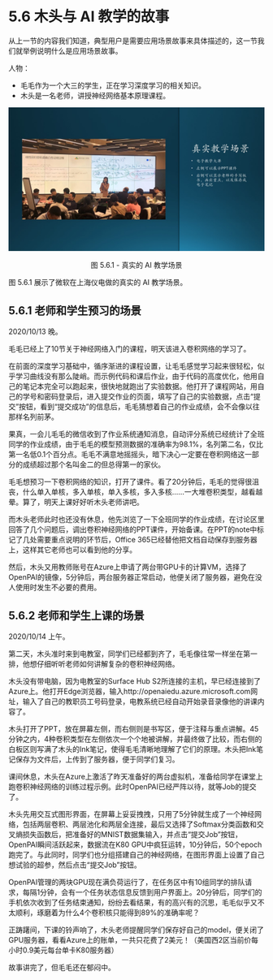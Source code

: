 # 5.6 木头与 AI 教学的故事

从上一节的内容我们知道，典型用户是需要应用场景故事来具体描述的，这一节我们就举例说明什么是应用场景故事。

人物：
-	毛毛作为一个大三的学生，正在学习深度学习的相关知识。
-	木头是一名老师，讲授神经网络基本原理课程。

<div align="center">
<img src="Images/Slide11.JPG"/>

图 5.6.1 - 真实的 AI 教学场景
</div>

图 5.6.1 展示了微软在上海仪电做的真实的 AI 教学场景。

## 5.6.1 老师和学生预习的场景

2020/10/13 晚。

毛毛已经上了10节关于神经网络入门的课程，明天该进入卷积网络的学习了。

在前面的深度学习基础中，循序渐进的课程设置，让毛毛感觉学习起来很轻松，似乎学习曲线没有那么陡峭。而示例代码和课后作业，由于代码的高度优化，他用自己的笔记本完全可以跑起来，很快地就跑出了实验数据。他打开了课程网站，用自己的学号和密码登录后，进入提交作业的页面，填写了自己的实验数据，点击“提交”按钮，看到“提交成功”的信息后，毛毛猜想着自己的作业成绩，会不会像以往那样名列前茅。

果真，一会儿毛毛的微信收到了作业系统通知消息，自动评分系统已经统计了全班同学的作业成绩，由于毛毛的模型预测数据的准确率为98.1%，名列第二名，仅比第一名低0.1个百分点。毛毛不满意地摇摇头，暗下决心一定要在卷积网络这一部分的成绩超过那个名叫金二的但总得第一的家伙。

毛毛想预习一下卷积网络的知识，打开了课件。看了20分钟后，毛毛的觉得很沮丧，什么单入单核，多入单核，单入多核，多入多核……一大堆卷积类型，越看越晕。算了，明天上课好好听木头老师讲吧。

而木头老师此时也还没有休息，他先浏览了一下全班同学的作业成绩，在讨论区里回答了几个问题后，调出卷积神经网络的PPT课件，开始备课。在PPT的note中标记了几处需要重点说明的环节后，Office 365已经替他把文档自动保存到服务器上，这样其它老师也可以看到他的分享。

然后，木头又用教师账号在Azure上申请了两台带GPU卡的计算VM，选择了OpenPAI的镜像，5分钟后，两台服务器正常启动，他便关闭了服务器，避免在没人使用时发生不必要的费用。

## 5.6.2 老师和学生上课的场景

2020/10/14 上午。

第二天，木头准时来到电教室，同学们已经都到齐了，毛毛像往常一样坐在第一排，他想仔细听听老师如何讲解复杂的卷积神经网络。

木头没有带电脑，因为电教室的Surface Hub S2所连接的主机，早已经连接到了Azure上。他打开Edge浏览器，输入http://openaiedu.azure.microsoft.com网址，输入了自己的教职员工号码登录，电教系统已经自动开始录音录像他的讲课内容了。

木头打开了PPT，放在屏幕左侧，而右侧则是书写区，便于注释与重点讲解。45分钟之内，4种卷积类型在左侧依次一个个地被讲解，并最终做了比较，而右侧的白板区则写满了木头的Ink笔记，使得毛毛清晰地理解了它们的原理。木头把Ink笔记保存为文件后，上传到了服务器，便于同学们复习。

课间休息，木头在Azure上激活了昨天准备好的两台虚拟机，准备给同学在课堂上跑卷积神经网络的训练过程示例。此时OpenPAI已经严阵以待，就等Job的提交了。

木头先用交互式图形界面，在屏幕上妥妥拽拽，只用了5分钟就生成了一个神经网络，包括两层卷积、两层池化和两层全连接，最后又选择了Softmax分类函数和交叉熵损失函数后，把准备好的MNIST数据集输入，并点击“提交Job”按钮，OpenPAI瞬间活跃起来，数据流在K80 GPU中疯狂运转，10分钟后，50个epoch跑完了。与此同时，同学们也分组搭建自己的神经网络，在图形界面上设置了自己想试验的超参，然后点击“提交Job”按钮。

OpenPAI管理的两块GPU现在满负荷运行了，在任务区中有10组同学的排队请求，每隔1分钟，会有一个任务状态信息反馈到用户界面上。20分钟后，同学们的手机依次收到了任务结束通知，纷纷去看结果，有的高兴有的沉思，毛毛似乎又不太顺利，琢磨着为什么4个卷积核只能得到89%的准确率呢？

正踌躇间，下课的铃声响了，木头老师提醒同学们保存好自己的model，便关闭了GPU服务器，看看Azure上的账单，一共只花费了2美元！（美国西2区当前价每小时0.9美元每台单卡K80服务器）

故事讲完了，但毛毛还在郁闷中。
